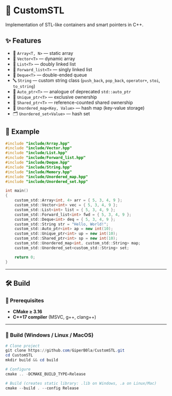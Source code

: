 # 🚀 CustomSTL

Implementation of STL-like containers and smart pointers in C++.

## ✨ Features
- 📂 `Array<T, N>` — static array  
- 📂 `Vector<T>` — dynamic array  
- 📂 `List<T>` — doubly linked list  
- 📂 `Forward_list<T>` — singly linked list  
- 📂 `Deque<T>` — double-ended queue  
- 🔤 `String` — custom string class (`push_back`, `pop_back`, `operator+`, `stoi`, `to_string`)  
- 🧠 `Auto_ptr<T>` — analogue of deprecated `std::auto_ptr`  
- 🧠 `Unique_ptr<T>` — exclusive ownership  
- 🧠 `Shared_ptr<T>` — reference-counted shared ownership  
- 🔑 `Unordered_map<Key, Value>` — hash map (key-value storage)  
- 🗂 `Unordered_set<Value>` — hash set  

## 🔧 Example
```cpp
#include "include/Array.hpp"
#include "include/Vector.hpp"
#include "include/List.hpp"
#include "include/Forward_list.hpp"
#include "include/Deque.hpp"
#include "include/String.hpp"
#include "include/Memory.hpp"
#include "include/Unordered_map.hpp"
#include "include/Unordered_set.hpp"

int main()
{
    custom_std::Array<int, 4> arr = { 5, 3, 4, 9 };
    custom_std::Vector<int> vec = { 5, 3, 4, 9 };
    custom_std::List<int> list = { 5, 3, 4, 9 };
    custom_std::Forward_list<int> fwd = { 5, 3, 4, 9 };
    custom_std::Deque<int> deq = { 5, 3, 4, 9 };
    custom_std::String str = "Hello, World!";
    custom_std::Auto_ptr<int> ap = new int(10);
    custom_std::Unique_ptr<int> up = new int(10);
    custom_std::Shared_ptr<int> sp = new int(10);
    custom_std::Unordered_map<int, custom_std::String> map;
    custom_std::Unordered_set<custom_std::String> set;

    return 0;
}
```

---

## 🛠️ Build

### 🔹 Prerequisites
- **CMake ≥ 3.16**  
- **C++17 compiler** (MSVC, g++, clang++)  

---

### 🔹 Build (Windows / Linux / MacOS)
```powershell
# Clone project
git clone https://github.com/GiperB0la/CustomSTL.git
cd CustomSTL
mkdir build && cd build

# Configure
cmake .. -DCMAKE_BUILD_TYPE=Release

# Build (creates static library: .lib on Windows, .a on Linux/Mac)
cmake --build . --config Release
```
